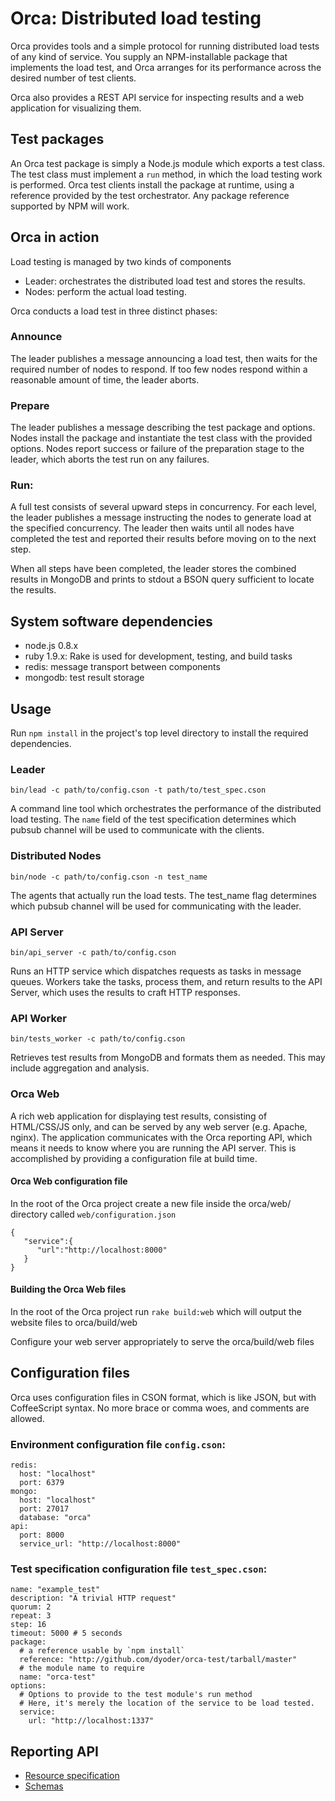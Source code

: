 # Orca:  Distributed load testing

Orca provides tools and a simple protocol for running distributed load tests of any kind of service.  You supply an NPM-installable package that implements the load test, and Orca arranges for its performance across the desired number of test clients.

Orca also provides a REST API service for inspecting results and a web application for visualizing them.

## Test packages

An Orca test package is simply a Node.js module which exports a test class. The test class must implement a `run` method, in which the load testing work is performed.  Orca test clients install the package at runtime, using a reference provided by the test orchestrator.  Any package reference supported by NPM will work.

## Orca in action

Load testing is managed by two kinds of components

* Leader: orchestrates the distributed load test and stores the results.
* Nodes: perform the actual load testing.

Orca conducts a load test in three distinct phases:

### Announce

The leader publishes a message announcing a load test, then waits for the required number of nodes to respond.  If too few nodes respond within a reasonable amount of time, the leader aborts.

### Prepare

The leader publishes a message describing the test package and options.  Nodes install the package and instantiate the test class with the provided options.  Nodes report success or failure of the preparation stage to the leader, which aborts the test run on any failures.

### Run:

A full test consists of several upward steps in concurrency. For each level, the leader publishes a message instructing the nodes to generate load at the specified concurrency. The leader then waits until all nodes have completed the test and reported their results before moving on to the next step.

When all steps have been completed, the leader stores the combined results in MongoDB and prints to stdout a BSON query sufficient to locate the results.


## System software dependencies

* node.js 0.8.x
* ruby 1.9.x: Rake is used for development, testing, and build tasks
* redis: message transport between components
* mongodb: test result storage


## Usage

Run `npm install` in the project's top level directory to install the required dependencies.

### Leader

    bin/lead -c path/to/config.cson -t path/to/test_spec.cson

A command line tool which orchestrates the performance of the distributed load testing.  The `name` field of the test specification determines which pubsub channel will be used to communicate with the clients.


### Distributed Nodes

    bin/node -c path/to/config.cson -n test_name

The agents that actually run the load tests.  The test_name flag determines which pubsub channel will be used for communicating with the leader.


### API Server

    bin/api_server -c path/to/config.cson

Runs an HTTP service which dispatches requests as tasks in message queues.  Workers take the tasks, process them, and return results to the API Server, which uses the results to craft HTTP responses.


### API Worker

    bin/tests_worker -c path/to/config.cson

Retrieves test results from MongoDB and formats them as needed. This may include aggregation and analysis.


### Orca Web
A rich web application for displaying test results, consisting of HTML/CSS/JS only, and can be served by any web server (e.g. Apache, nginx). The application communicates with the Orca reporting API, which means it needs to know where you are running the API server. This is accomplished by providing a configuration file at build time.

#### Orca Web configuration file
In the root of the Orca project create a new file inside the orca/web/ directory called ``web/configuration.json``

```
{
   "service":{
      "url":"http://localhost:8000"
   }
}
```

#### Building the Orca Web files
In the root of the Orca project run ```rake build:web``` which will output the website files to orca/build/web

Configure your web server appropriately to serve the orca/build/web files





## Configuration files

Orca uses configuration files in CSON format, which is like JSON, but with CoffeeScript syntax. No more brace or comma woes, and comments are allowed.

### Environment configuration file ```config.cson```:

    redis:
      host: "localhost"
      port: 6379
    mongo:
      host: "localhost"
      port: 27017
      database: "orca"
    api:
      port: 8000
      service_url: "http://localhost:8000"

### Test specification configuration file ```test_spec.cson```:

    name: "example_test"
    description: "A trivial HTTP request"
    quorum: 2
    repeat: 3
    step: 16
    timeout: 5000 # 5 seconds
    package: 
      # a reference usable by `npm install`
      reference: "http://github.com/dyoder/orca-test/tarball/master"
      # the module name to require
      name: "orca-test"
    options:
      # Options to provide to the test module's run method
      # Here, it's merely the location of the service to be load tested.
      service:
        url: "http://localhost:1337"

## Reporting API

* [Resource specification](api/resources.coffee)
* [Schemas](api/schema.coffee)
